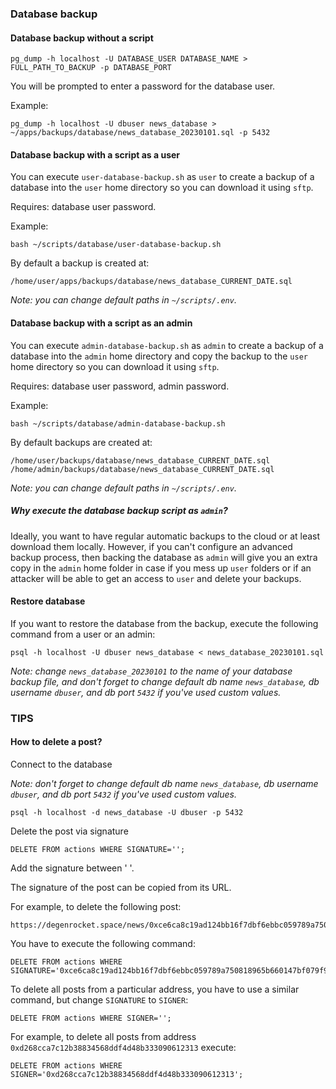 ### Database backup

#### Database backup without a script

```
pg_dump -h localhost -U DATABASE_USER DATABASE_NAME > FULL_PATH_TO_BACKUP -p DATABASE_PORT
```

You will be prompted to enter a password for the database user.

Example:

```
pg_dump -h localhost -U dbuser news_database > ~/apps/backups/database/news_database_20230101.sql -p 5432
```

#### Database backup with a script as a user

You can execute `user-database-backup.sh` as `user` to create a backup of a database into the `user` home directory so you can download it using `sftp`.

Requires: database user password.

Example:

```
bash ~/scripts/database/user-database-backup.sh
```

By default a backup is created at:

```
/home/user/apps/backups/database/news_database_CURRENT_DATE.sql
```

*Note: you can change default paths in `~/scripts/.env`.*

#### Database backup with a script as an admin

You can execute `admin-database-backup.sh` as `admin` to create a backup of a database into the `admin` home directory and copy the backup to the `user` home directory so you can download it using `sftp`.

Requires: database user password, admin password.

Example:

```
bash ~/scripts/database/admin-database-backup.sh
```

By default backups are created at:

```
/home/user/backups/database/news_database_CURRENT_DATE.sql
/home/admin/backups/database/news_database_CURRENT_DATE.sql
```

*Note: you can change default paths in `~/scripts/.env`.*

##### Why execute the database backup script as `admin`?

Ideally, you want to have regular automatic backups to the cloud or at least download them locally. However, if you can't configure an advanced backup process, then backing the database as `admin` will give you an extra copy in the `admin` home folder in case if you mess up `user` folders or if an attacker will be able to get an access to `user` and delete your backups.

#### Restore database

If you want to restore the database from the backup,
execute the following command from a user or an admin:

```
psql -h localhost -U dbuser news_database < news_database_20230101.sql
```

*Note: change `news_database_20230101` to the name of your database backup file, and don't forget to change default db name `news_database`, db username `dbuser`, and db port `5432` if you've used custom values.*

### TIPS

#### How to delete a post?

Connect to the database

*Note: don't forget to change default db name `news_database`, db username `dbuser`, and db port `5432` if you've used custom values.*

```
psql -h localhost -d news_database -U dbuser -p 5432
```

Delete the post via signature

```
DELETE FROM actions WHERE SIGNATURE='';
```

Add the signature between ' '.

The signature of the post can be copied from its URL.

For example, to delete the following post:

```
https://degenrocket.space/news/0xce6ca8c19ad124bb16f7dbf6ebbc059789a750818965b660147bf079f942bf5d26935a0420ffa4d0b477e4f5fa4c00844aae65ae06999a9e74fed71f464bcd811b
```

You have to execute the following command:

```
DELETE FROM actions WHERE SIGNATURE='0xce6ca8c19ad124bb16f7dbf6ebbc059789a750818965b660147bf079f942bf5d26935a0420ffa4d0b477e4f5fa4c00844aae65ae06999a9e74fed71f464bcd811b';
```

To delete all posts from a particular address, you have to use a similar command, but change `SIGNATURE` to `SIGNER`:

```
DELETE FROM actions WHERE SIGNER='';
```

For example, to delete all posts from address `0xd268cca7c12b38834568ddf4d48b333090612313` execute:

```
DELETE FROM actions WHERE SIGNER='0xd268cca7c12b38834568ddf4d48b333090612313';
```
